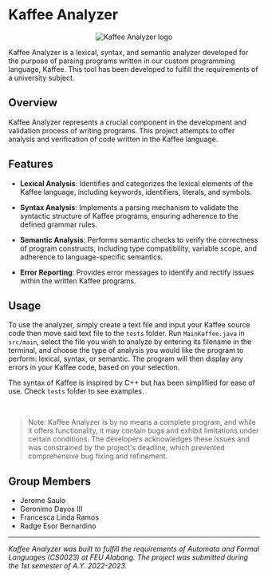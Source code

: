 # Kaffee Analyzer

<p align="center">
  <img src="https://github.com/DecPotein/Kaffee-Analyzer/assets/81295133/45500815-62e2-4e1a-a624-866e05126f55" alt="Kaffee Analyzer logo"/>
</p>

Kaffee Analyzer is a lexical, syntax, and semantic analyzer developed for the purpose of parsing programs written in our custom programming language, Kaffee. This tool has been developed to fulfill the requirements of a university subject.

## Overview

Kaffee Analyzer represents a crucial component in the development and validation process of writing programs. This project attempts to offer analysis and verification of code written in the Kaffee language.

## Features

- **Lexical Analysis**: Identifies and categorizes the lexical elements of the Kaffee language, including keywords, identifiers, literals, and symbols.
  
- **Syntax Analysis**: Implements a parsing mechanism to validate the syntactic structure of Kaffee programs, ensuring adherence to the defined grammar rules.
  
- **Semantic Analysis**: Performs semantic checks to verify the correctness of program constructs, including type compatibility, variable scope, and adherence to language-specific semantics.
  
- **Error Reporting**: Provides error messages to identify and rectify issues within the written Kaffee programs.

## Usage

To use the analyzer, simply create a text file and input your Kaffee source code then move said text file to the `tests` folder. Run `MainKaffee.java` in `src/main`, select the file you wish to analyze by entering its filename in the terminal, and choose the type of analysis you would like the program to perform: lexical, syntax, or semantic. The program will then display any errors in your Kaffee code, based on your selection.

The syntax of Kaffee is inspired by C++ but has been simplified for ease of use. Check `tests` folder to see examples.

<br />

> Note: Kaffee Analyzer is by no means a complete program, and while it offers functionality, it may contain bugs and exhibit limitations under certain conditions. The developers acknowledges these issues and was constrained by the project's deadline, which prevented comprehensive bug fixing and refinement.

## Group Members

- Jerome Saulo
- Geronimo Dayos III
- Francesca Linda Ramos
- Radge Esor Bernardino



---

*Kaffee Analyzer was built to fulfill the requirements of Automata and Formal Languages (CS0023) at FEU Alabang. The project was submitted during the 1st semester of A.Y. 2022-2023.*
